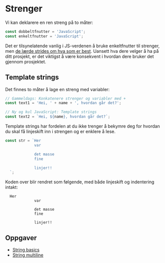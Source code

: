 # Strenger

Vi kan deklarere en ren streng på to måter:

```javascript
const dobbeltfnutter = 'JavaScript';
const enkeltfnutter = 'JavaScript';
```

Det er tilsynelatende vanlig i JS-verdenen å bruke enkeltfnutter til strenger, men [de lærde strides om hva som er best](https://stackoverflow.com/questions/242813/when-to-use-double-or-single-quotes-in-javascript). Uansett hva dere velger å ha på ditt prosjekt, er det viktigst å være konsekvent i hvordan dere bruker det gjennom prosjektet.

## Template strings

Det finnes to måter å lage en streng med variabler:

```javascript
// Gammeldags: Konkatenere strenger og variabler med +
const text1 = 'Hei, ' + name + ', hvordan går det?';

// Ny og kul JavaScript: Template strings
const text2 = `Hei, ${name}, hvordan går det?`;
```

Template strings har fordelen at du ikke trenger å bekymre deg for hvordan du skal få linjeskift inn i strengen og er enklere å lese.

```javascript
const str = `Her
             var

             det masse
             fine

             linjer!!
  `;
```

Koden over blir rendret som følgende, med både linjeskift og indentering intakt:

```text
  Her
             var

             det masse
             fine

             linjer!!
```

## Oppgaver

-   [String basics](https://jsbin.com/mocopic/1/edit?js,output)
-   [String multiline](https://jsbin.com/rafesak/1/edit?js,output)
